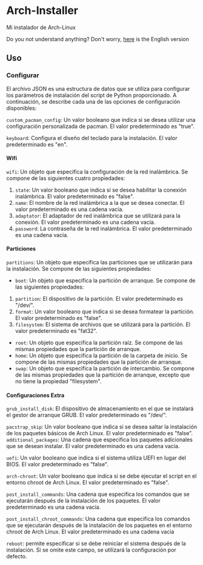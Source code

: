 # Arch-Installer
Mi instalador de Arch-Linux

Do you not understand anything? Don't worry, [here](https://github.com/Tom5521/Arch-Linux-Installer/blob/master/README%20en.md) is the English version
## Uso

### Configurar
El archivo JSON es una estructura de datos que se utiliza para configurar los parámetros de instalación del script de Python proporcionado. A continuación, se describe cada una de las opciones de configuración disponibles:

```custom_pacman_config```: Un valor booleano que indica si se desea utilizar una configuración personalizada de pacman. El valor predeterminado es "true".

```keyboard```: Configura el diseño del teclado para la instalación. El valor predeterminado es "en".
#### Wifi
```wifi```: Un objeto que especifica la configuración de la red inalámbrica. Se compone de las siguientes cuatro propiedades:
1. ```state```: Un valor booleano que indica si se desea habilitar la conexión inalámbrica. El valor predeterminado es "false".
2. ```name```: El nombre de la red inalámbrica a la que se desea conectar. El valor predeterminado es una cadena vacía.
3. ```adaptator```: El adaptador de red inalámbrica que se utilizará para la conexión. El valor predeterminado es una cadena vacía.
4. ```password```: La contraseña de la red inalámbrica. El valor predeterminado es una cadena vacía.
#### Particiones
```partitions```: Un objeto que especifica las particiones que se utilizarán para la instalación. Se compone de las siguientes propiedades:
- ```boot```: Un objeto que especifica la partición de arranque. Se compone de las siguientes propiedades:
1. ```partition```: El dispositivo de la partición. El valor predeterminado es "/dev/".
2. ```format```: Un valor booleano que indica si se desea formatear la partición. El valor predeterminado es "false".
3. ```filesystem```: El sistema de archivos que se utilizará para la partición. El valor predeterminado es "fat32".
- ```root```: Un objeto que especifica la partición raíz. Se compone de las mismas propiedades que la partición de arranque.
- ```home```: Un objeto que especifica la partición de la carpeta de inicio. Se compone de las mismas propiedades que la partición de arranque.
- ```swap```: Un objeto que especifica la partición de intercambio. Se compone de las mismas propiedades que la partición de arranque, excepto que no tiene la propiedad "filesystem".

#### Configuraciones Extra

```grub_install_disk```: El dispositivo de almacenamiento en el que se instalará el gestor de arranque GRUB. El valor predeterminado es "/dev/".

```pacstrap_skip```: Un valor booleano que indica si se desea saltar la instalación de los paquetes básicos de Arch Linux. El valor predeterminado es "false".
```additional_packages```: Una cadena que especifica los paquetes adicionales que se desean instalar. El valor predeterminado es una cadena vacía.

```uefi```: Un valor booleano que indica si el sistema utiliza UEFI en lugar del BIOS. El valor predeterminado es "false".

```arch-chroot```: Un valor booleano que indica si se debe ejecutar el script en el entorno chroot de Arch Linux. El valor predeterminado es "false".

```post_install_commands```: Una cadena que especifica los comandos que se ejecutarán después de la instalación de los paquetes. El valor predeterminado es una cadena vacía.

```post_install_chroot_commands```: Una cadena que especifica los comandos que se ejecutarán después de la instalación de los paquetes en el entorno chroot de Arch Linux. El valor predeterminado es una cadena vacia

```reboot```: permite especificar si se debe reiniciar el sistema después de la instalación. Si se omite este campo, se utilizará la configuración por defecto.